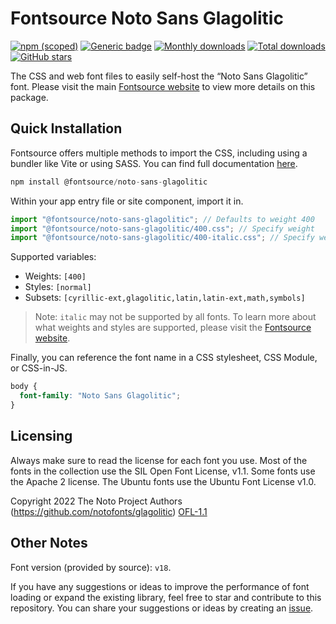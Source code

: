 # Fontsource Noto Sans Glagolitic

[![npm (scoped)](https://img.shields.io/npm/v/@fontsource/noto-sans-glagolitic?color=brightgreen)](https://www.npmjs.com/package/@fontsource/noto-sans-glagolitic) [![Generic badge](https://img.shields.io/badge/fontsource-passing-brightgreen)](https://github.com/fontsource/fontsource) [![Monthly downloads](https://badgen.net/npm/dm/@fontsource/noto-sans-glagolitic)](https://github.com/fontsource/fontsource) [![Total downloads](https://badgen.net/npm/dt/@fontsource/noto-sans-glagolitic)](https://github.com/fontsource/fontsource) [![GitHub stars](https://img.shields.io/github/stars/fontsource/fontsource.svg?style=social&label=Star)](https://github.com/fontsource/fontsource/stargazers)

The CSS and web font files to easily self-host the “Noto Sans Glagolitic” font. Please visit the main [Fontsource website](https://fontsource.org/fonts/noto-sans-glagolitic) to view more details on this package.

## Quick Installation

Fontsource offers multiple methods to import the CSS, including using a bundler like Vite or using SASS. You can find full documentation [here](https://fontsource.org/docs/getting-started/introduction).

```javascript
npm install @fontsource/noto-sans-glagolitic
```

Within your app entry file or site component, import it in.

```javascript
import "@fontsource/noto-sans-glagolitic"; // Defaults to weight 400
import "@fontsource/noto-sans-glagolitic/400.css"; // Specify weight
import "@fontsource/noto-sans-glagolitic/400-italic.css"; // Specify weight and style
```

Supported variables:
- Weights: `[400]`
- Styles: `[normal]`
- Subsets: `[cyrillic-ext,glagolitic,latin,latin-ext,math,symbols]`

> Note: `italic` may not be supported by all fonts. To learn more about what weights and styles are supported, please visit the [Fontsource website](https://fontsource.org/fonts/noto-sans-glagolitic).

Finally, you can reference the font name in a CSS stylesheet, CSS Module, or CSS-in-JS.

```css
body {
  font-family: "Noto Sans Glagolitic";
}
```

## Licensing
Always make sure to read the license for each font you use. Most of the fonts in the collection use the SIL Open Font License, v1.1. Some fonts use the Apache 2 license. The Ubuntu fonts use the Ubuntu Font License v1.0.

Copyright 2022 The Noto Project Authors (https://github.com/notofonts/glagolitic)
[OFL-1.1](https://openfontlicense.org)

## Other Notes
Font version (provided by source): `v18`.

If you have any suggestions or ideas to improve the performance of font loading or expand the existing library, feel free to star and contribute to this repository. You can share your suggestions or ideas by creating an [issue](https://github.com/fontsource/fontsource/issues).